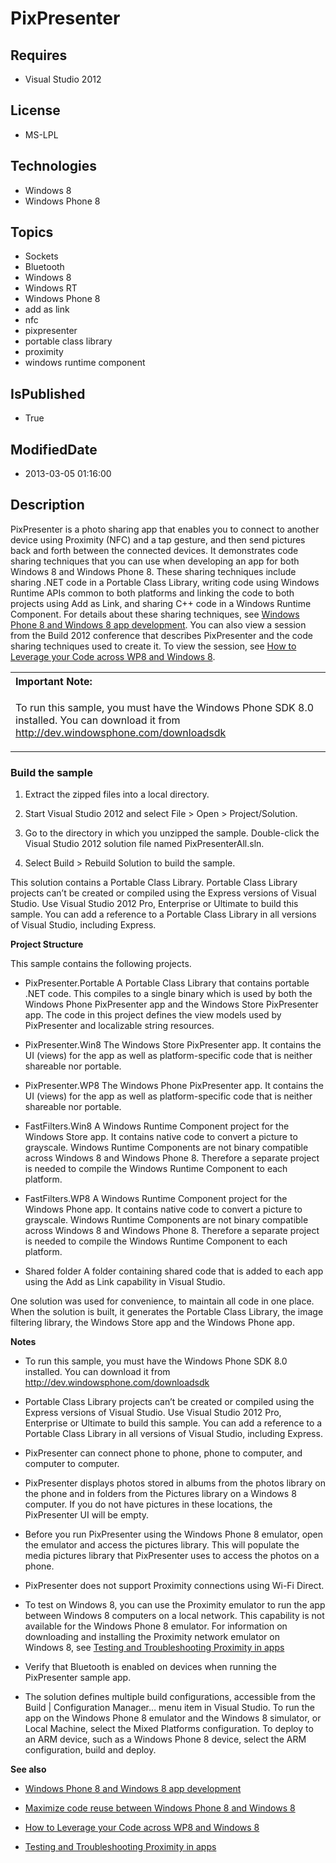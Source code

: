 # PixPresenter
## Requires
* Visual Studio 2012
## License
* MS-LPL
## Technologies
* Windows 8
* Windows Phone 8
## Topics
* Sockets
* Bluetooth
* Windows 8
* Windows RT
* Windows Phone 8
* add as link
* nfc
* pixpresenter
* portable class library
* proximity
* windows runtime component
## IsPublished
* True
## ModifiedDate
* 2013-03-05 01:16:00
## Description

<div id="mainBody">
<p></p>
<div class="introduction">
<p>PixPresenter is a photo sharing app that enables you to connect to another device using Proximity (NFC) and a tap gesture, and then send pictures back and forth between the connected devices. It demonstrates code sharing techniques that you can use when
 developing an app for both Windows&nbsp;8 and Windows&nbsp;Phone&nbsp;8. These sharing techniques include sharing .NET code in a Portable Class Library, writing code using Windows Runtime APIs common to both platforms and linking the code to both projects using
<span class="label">Add as Link</span>, and sharing C&#43;&#43; code in a Windows Runtime Component. For details about these sharing techniques, see
<a href="http://msdn.microsoft.com/en-us/library/windowsphone/develop/jj714089(v=vs.105).aspx">
Windows Phone 8 and Windows 8 app development</a>. You can also view a session from the Build 2012 conference that describes PixPresenter and the code sharing techniques used to create it. To view the session, see
<a href="http://go.microsoft.com/fwlink/?LinkId=272111">How to Leverage your Code across WP8 and Windows 8</a>.</p>
<div class="alert">
<table width="100%" cellspacing="0" cellpadding="0">
<tbody>
<tr>
<th align="left"><b>Important Note:</b> </th>
</tr>
<tr>
<td>
<p>To run this sample, you must have the Windows Phone SDK 8.0 installed. You can download it from
<a href="http://dev.windowsphone.com/downloadsdk">http://dev.windowsphone.com/downloadsdk</a></p>
</td>
</tr>
</tbody>
</table>
</div>
<h3 class="procedureSubHeading">Build the sample</h3>
<div class="subSection">
<ol>
<li>
<p>Extract the zipped files into a local directory.</p>
</li><li>
<p>Start Visual Studio 2012 and select <span class="ui">File</span> &gt; <span class="ui">
Open</span> &gt; <span class="ui">Project/Solution</span>.</p>
</li><li>
<p>Go to the directory in which you unzipped the sample. Double-click the Visual Studio 2012 solution file named
<span class="label">PixPresenterAll.sln</span>.</p>
</li><li>
<p>Select <span class="ui">Build</span> &gt; <span class="ui">Rebuild Solution</span> to build the sample.</p>
</li></ol>
</div>
<p>This solution contains a Portable Class Library. Portable Class Library projects can’t be created or compiled using the Express versions of Visual Studio. Use Visual Studio 2012 Pro, Enterprise or Ultimate to build this sample. You can add a reference to
 a Portable Class Library in all versions of Visual Studio, including Express.</p>
<p><b>Project Structure</b> </p>
<p>This sample contains the following projects. </p>
<ul>
<li>
<p><span class="label">PixPresenter.Portable</span> A Portable Class Library that contains portable .NET code. This compiles to a single binary which is used by both the Windows Phone PixPresenter app and the Windows Store PixPresenter app. The code in this
 project defines the view models used by PixPresenter and localizable string resources.</p>
</li><li>
<p><span class="label">PixPresenter.Win8</span> The Windows Store PixPresenter app. It contains the UI (views) for the app as well as platform-specific code that is neither shareable nor portable.</p>
</li><li>
<p><span class="label">PixPresenter.WP8</span> The Windows Phone PixPresenter app. It contains the UI (views) for the app as well as platform-specific code that is neither shareable nor portable.</p>
</li><li>
<p><span class="label">FastFilters.Win8</span> A Windows Runtime Component project for the Windows Store app. It contains native code to convert a picture to grayscale. Windows Runtime Components are not binary compatible across Windows&nbsp;8 and Windows&nbsp;Phone&nbsp;8.
 Therefore a separate project is needed to compile the Windows Runtime Component to each platform.</p>
</li><li>
<p><span class="label">FastFilters.WP8</span> A Windows Runtime Component project for the Windows Phone app. It contains native code to convert a picture to grayscale. Windows Runtime Components are not binary compatible across Windows&nbsp;8&nbsp;and Windows&nbsp;Phone&nbsp;8.
 Therefore a separate project is needed to compile the Windows Runtime Component to each platform.</p>
</li><li>
<p><span class="label">Shared folder</span> A folder containing shared code that is added to each app using the
<span class="ui">Add as Link</span> capability in Visual Studio. </p>
</li></ul>
<p>One solution was used for convenience, to maintain all code in one place. When the solution is built, it generates the Portable Class Library, the image filtering library, the Windows Store app and the Windows Phone app.</p>
<p><b>Notes</b> </p>
<ul class="nobullet">
<li>
<p>To run this sample, you must have the Windows Phone SDK 8.0 installed. You can download it from
<a href="http://dev.windowsphone.com/downloadsdk">http://dev.windowsphone.com/downloadsdk</a></p>
</li><li>
<p>Portable Class Library projects can’t be created or compiled using the Express versions of Visual Studio. Use Visual Studio 2012 Pro, Enterprise or Ultimate to build this sample. You can add a reference to a Portable Class Library in all versions of Visual
 Studio, including Express.</p>
</li><li>
<p>PixPresenter can connect phone to phone, phone to computer, and computer to computer.</p>
</li><li>
<p>PixPresenter displays photos stored in albums from the photos library on the phone and in folders from the Pictures library on a Windows&nbsp;8 computer. If you do not have pictures in these locations, the PixPresenter UI will be empty.</p>
</li><li>
<p>Before you run PixPresenter using the Windows Phone 8 emulator, open the emulator and access the pictures library. This will populate the media pictures library that PixPresenter uses to access the photos on a phone.</p>
</li><li>
<p>PixPresenter does not support Proximity connections using Wi-Fi Direct.</p>
</li><li>
<p>To test on Windows&nbsp;8, you can use the Proximity emulator to run the app between Windows&nbsp;8 computers on a local network. This capability is not available for the Windows Phone 8 emulator. For information on downloading and installing the Proximity network
 emulator on Windows&nbsp;8, see <a href="http://msdn.microsoft.com/en-us/library/windows/apps/hh967765.aspx">
Testing and Troubleshooting Proximity in apps</a></p>
</li><li>
<p>Verify that Bluetooth is enabled on devices when running the PixPresenter sample app.</p>
</li><li>
<p>The solution defines multiple build configurations, accessible from the <span class="ui">
Build | Configuration Manager…</span> menu item in Visual Studio. To run the app on the Windows&nbsp;Phone&nbsp;8 emulator and the Windows&nbsp;8 simulator, or
<span class="label">Local Machine</span>, select the Mixed Platforms configuration. To deploy to an ARM device, such as a Windows&nbsp;Phone&nbsp;8 device, select the ARM configuration, build and deploy.</p>
</li></ul>
<p><b>See also</b> </p>
<ul>
<li>
<p><a href="http://msdn.microsoft.com/en-us/library/windowsphone/develop/jj714089(v=vs.105).aspx">Windows Phone 8 and Windows 8 app development</a>
</p>
</li><li>
<p><a href="http://msdn.microsoft.com/en-us/library/windowsphone/develop/jj681693(v=vs.105).aspx">Maximize code reuse between Windows Phone 8 and Windows 8</a>
</p>
</li><li>
<p><a href="http://go.microsoft.com/fwlink/?LinkId=272111">How to Leverage your Code across WP8 and Windows 8</a>
</p>
</li><li>
<p><a href="http://msdn.microsoft.com/en-us/library/windows/apps/hh967765.aspx">Testing and Troubleshooting Proximity in apps</a>
</p>
</li></ul>
</div>
</div>
